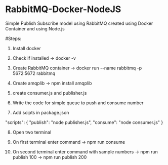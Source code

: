 # RabbitMQ-Docker-NodeJS
Simple Publish Subscribe model using RabbitMQ created using Docker Container and using Node.js

#Steps:

1. Install docker

2. Check if installed
-> docker -v

3. Create RabbitMQ container
-> docker run --name rabbitmq -p 5672:5672 rabbitmq

4. Create amqplib
-> npm install amqplib

5. create consumer.js and publisher.js

6. Write the code for simple queue to push and consume number

7. Add scipts in package.json

"scripts": {
    "publish": "node publisher.js",
    "consume": "node consumer.js"
  }

 8. Open two terminal

 9. On first terminal enter command
 -> npm run consume

 10. On second terminal enter command with sample numbers
 -> npm run publish 100
 -> npm run publish 200


